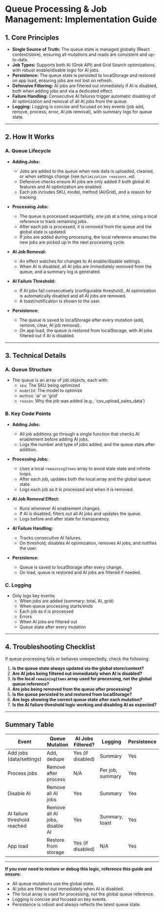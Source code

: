 # Queue Processing & Job Management: Implementation Guide

## 1. Core Principles

- **Single Source of Truth:** The queue state is managed globally (React context/store), ensuring all mutations and reads are consistent and up-to-date.
- **Job Types:** Supports both AI (Grok API) and Grid Search optimizations, with robust enable/disable logic for AI jobs.
- **Persistence:** The queue state is persisted to localStorage and restored on app load, ensuring jobs are not lost on refresh.
- **Defensive Filtering:** AI jobs are filtered out immediately if AI is disabled, both when adding jobs and via a dedicated effect.
- **Failure Handling:** Consecutive AI failures trigger automatic disabling of AI optimization and removal of all AI jobs from the queue.
- **Logging:** Logging is concise and focused on key events (job add, remove, process, error, AI job removal), with summary logs for queue state.

---

## 2. How It Works

### A. Queue Lifecycle

- **Adding Jobs:**
  - Jobs are added to the queue when new data is uploaded, cleaned, or when settings change (see `Optimization reassons.md`).
  - Defensive checks ensure AI jobs are only added if both global AI features and AI optimization are enabled.
  - Each job includes SKU, model, method (AI/Grid), and a reason for tracking.

- **Processing Jobs:**
  - The queue is processed sequentially, one job at a time, using a local reference to track remaining jobs.
  - After each job is processed, it is removed from the queue and the global state is updated.
  - If jobs are added during processing, the local reference ensures the new jobs are picked up in the next processing cycle.

- **AI Job Removal:**
  - An effect watches for changes to AI enable/disable settings.
  - When AI is disabled, all AI jobs are immediately removed from the queue, and a summary log is generated.

- **AI Failure Threshold:**
  - If AI jobs fail consecutively (configurable threshold), AI optimization is automatically disabled and all AI jobs are removed.
  - A toast/notification is shown to the user.

- **Persistence:**
  - The queue is saved to localStorage after every mutation (add, remove, clear, AI job removal).
  - On app load, the queue is restored from localStorage, with AI jobs filtered out if AI is disabled.

---

## 3. Technical Details

### A. Queue Structure

- The queue is an array of job objects, each with:
  - `sku`: The SKU being optimized
  - `modelId`: The model to optimize
  - `method`: 'ai' or 'grid'
  - `reason`: Why the job was added (e.g., 'csv_upload_sales_data')

### B. Key Code Points

- **Adding Jobs:**
  - All job additions go through a single function that checks AI enablement before adding AI jobs.
  - Logs the number and type of jobs added, and the queue state after addition.

- **Processing Jobs:**
  - Uses a local `remainingItems` array to avoid stale state and infinite loops.
  - After each job, updates both the local array and the global queue state.
  - Logs each job as it is processed and when it is removed.

- **AI Job Removal Effect:**
  - Runs whenever AI enablement changes.
  - If AI is disabled, filters out all AI jobs and updates the queue.
  - Logs before and after state for transparency.

- **AI Failure Handling:**
  - Tracks consecutive AI failures.
  - On threshold, disables AI optimization, removes AI jobs, and notifies the user.

- **Persistence:**
  - Queue is saved to localStorage after every change.
  - On load, queue is restored and AI jobs are filtered if needed.

### C. Logging

- Only logs key events:
  - When jobs are added (summary: total, AI, grid)
  - When queue processing starts/ends
  - Each job as it is processed
  - Errors
  - When AI jobs are filtered out
  - Queue state after every mutation

---

## 4. Troubleshooting Checklist

If queue processing fails or behaves unexpectedly, check the following:

1. **Is the queue state always updated via the global store/context?**
2. **Are AI jobs being filtered out immediately when AI is disabled?**
3. **Is the local `remainingItems` array used for processing, not the global queue reference?**
4. **Are jobs being removed from the queue after processing?**
5. **Is the queue persisted to and restored from localStorage?**
6. **Are logs showing the correct queue state after each mutation?**
7. **Is the AI failure threshold logic working and disabling AI as expected?**

---

## Summary Table

| Event                        | Queue Mutation         | AI Jobs Filtered? | Logging         | Persistence |
|------------------------------|-----------------------|-------------------|-----------------|-------------|
| Add jobs (data/settings)     | Add, dedupe           | Yes (if disabled) | Summary         | Yes         |
| Process jobs                 | Remove after process  | N/A               | Per job, summary| Yes         |
| Disable AI                   | Remove all AI jobs    | Yes               | Summary         | Yes         |
| AI failure threshold reached | Remove all AI jobs, disable AI | Yes      | Summary, toast   | Yes         |
| App load                     | Restore from storage  | Yes (if disabled) | N/A             | Yes         |

---

**If you ever need to restore or debug this logic, reference this guide and ensure:**
- All queue mutations use the global state.
- AI jobs are filtered out immediately when AI is disabled.
- The local array is used for processing, not the global queue reference.
- Logging is concise and focused on key events.
- Persistence is robust and always reflects the latest queue state. 